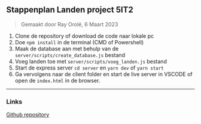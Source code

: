 ## Stappenplan Landen project 5IT2

> Gemaakt door Ray Orolé, 6 Maart 2023

1. Clone de repository of download de code naar lokale pc
2. Doe ```npm install``` in de terminal (CMD of Powershell)
3. Maak de database aan met behulp van de ```server/scripts/create_database.js``` bestand
4. Voeg landen toe met ```server/scripts/voeg_landen.js``` bestand
5. Start de express server ```cd server``` en ```yarn dev``` of ```yarn start```
6. Ga vervolgens naar de client folder en start de live server in VSCODE of open de `index.html` in de browser.

---
### Links
[Github repository](https://github.com/rayorole/landen-project)